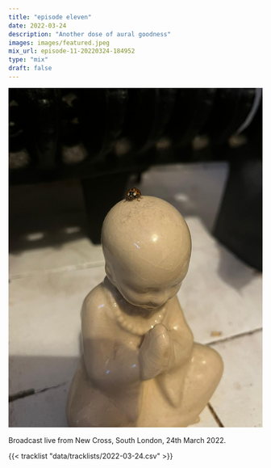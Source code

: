 ```yaml
---
title: "episode eleven"
date: 2022-03-24
description: "Another dose of aural goodness"
images: images/featured.jpeg
mix_url: episode-11-20220324-184952
type: "mix"
draft: false
---
```


![artwork](images/featured.jpeg)

Broadcast live from New Cross, South London, 24th March 2022.

{{< tracklist "data/tracklists/2022-03-24.csv" >}}
